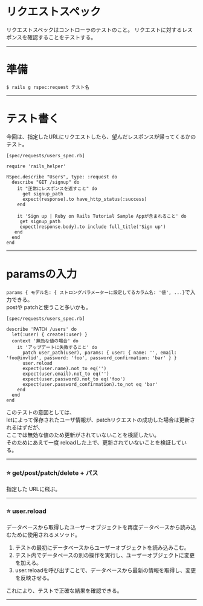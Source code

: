 #  リクエストスペック
リクエストスペックはコントローラのテストのこと。
リクエストに対するレスポンスを確認することをテストする。
***

# 準備
~~~
$ rails g rspec:request テスト名
~~~
***

# テスト書く
今回は、指定したURLにリクエストしたら、望んだレスポンスが帰ってくるかのテスト。
~~~
[spec/requests/users_spec.rb]

require 'rails_helper'

RSpec.describe "Users", type: :request do
  describe "GET /signup" do
    it "正常にレスポンスを返すこと" do
      get signup_path
      expect(response).to have_http_status(:success)
    end
    
    it 'Sign up | Ruby on Rails Tutorial Sample Appが含まれること' do
     get signup_path
     expect(response.body).to include full_title('Sign up')
   end
  end
end
~~~
***

# paramsの入力
`params { モデル名: { ストロングパラメーターに設定してるカラム名: '値', ...}`で入力できる。  
postや patchと使うこと多いかも。
~~~
[spec/requests/users_spec.rb]

describe 'PATCH /users' do
  let(:user) { create(:user) }
  context '無効な値の場合' do
    it 'アップデートに失敗すること' do
      patch user_path(user), params: { user: { name: '', email: 'foo@invlid', password: 'foo', password_confirmation: 'bar' } }
      user.reload
      expect(user.name).not_to eq('')
      expect(user.email).not_to eq('')
      expect(user.password).not_to eq('foo')
      expect(user.password_confirmation).to_not eq 'bar'
    end
  end
end
~~~
このテストの意図としては、  
letによって保存されたユーザ情報が、patchリクエストの成功した場合は更新されるはずだが、  
ここでは無効な値のため更新がされていないことを検証したい。  
そのためにあえて一度 reloadした上で、更新されていないことを検証している。  
***

### ⭐️ get/post/patch/delete + パス
指定した URLに飛ぶ。
***

### ⭐️ user.reload
データベースから取得したユーザーオブジェクトを再度データベースから読み込むために使用されるメソッド。

1. テストの最初にデータベースからユーザーオブジェクトを読み込みこむ。  
2. テスト内でデータベースの別の操作を実行し、ユーザーオブジェクトに変更を加える。  
3. user.reloadを呼び出すことで、データベースから最新の情報を取得し、変更を反映させる。
    
これにより、テストで正確な結果を確認できる。
***
